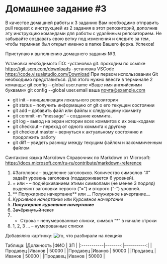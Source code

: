 # Домашнее задание #3

В качестве домашней работы к 3 заданию Вам необходимо отправить pull request с инструкцией из 2 задания в этот репозиторий, дополнив эту инструкцию командами для работы с удалённым репозиторием. Не забывайте создавать свою ветку под изменения и следите за тем, чтобы терминал был открыт именно в папке Вашего форка. Успехов!


Приступаю к выполнению домашнего задания №3.

Установка необхдимого ПО:
-установка git. проходим по ссылке  https://git-scm.com/downloads
-установка VSCode https://code.visualstudio.com/Download
При первом использовании Git необходимо представиться.
Для этого нужно ввести в терминале 2 команды:
git config --global user.name «Ваше имя английскими буквами» git
config --global user.email ваша почта@example.com

* git init – инициализация локального репозитория
* git status – получить информацию от git о его текущем состоянии
* git add – добавить файл или файлы к следующему коммиту
* git commit -m “message” – создание коммита.
* git log – вывод на экран истории всех коммитов с их хеш-кодами
* git checkout – переход от одного коммита к другому
* git checkout master – вернуться к актуальному состоянию и продолжить работу
* git diff – увидеть разницу между текущим файлом и закоммиченным файлом

Синтаксис языка Markdown
Справочник по Markdown от Microsoft:
https://docs.microsoft.com/ru-ru/contribute/markdown-reference

1. #Заголовок – выделение заголовков. Количество символов “#” задаёт уровень заголовка
(поддерживается 6 уровней).
2. = или - – подчёркиванием этими символами (не менее 3 подряд) выделяют заголовки
первого (“=”) и второго (“-”) уровней.
3. ** Полужирное начертание** или __ Полужирное начертание__
4. *Курсивное начертание* или _Курсивное начертание_
5. ***Полужирное курсивное начертание***
6. ~~Зачёркнутый текст~~
7. * Строка – ненумерованные списки, символ “*” в начале строки
8. 1, 2, 3 … – нумерованные списки


Добавяляю картинку:
![то, что разбирали на лекциях](Цель.jpg)

Таблица:
|Должность   |ФИО      |   ЗП       |
|:-----------|--------:|-----------:|
|Продавец   |Иванов  |   50000      |
|Продавец   |Иванов  |   50000      |
|Продавец   |Иванов  |   50000      |
|Продавец   |Иванов  |   50000      |
